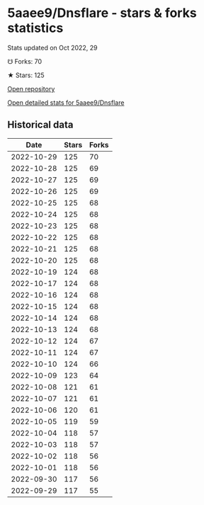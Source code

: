 # 5aaee9/Dnsflare - stars & forks statistics

Stats updated on Oct 2022, 29

☋ Forks: 70

★ Stars: 125

[Open repository](https://github.com/5aaee9/Dnsflare)

[Open detailed stats for 5aaee9/Dnsflare](https://reviewgithub.com/rep/5aaee9/Dnsflare)

## Historical data
| Date | Stars | Forks |
|------|-------|-------|
| 2022-10-29 | 125 | 70 | 
| 2022-10-28 | 125 | 69 | 
| 2022-10-27 | 125 | 69 | 
| 2022-10-26 | 125 | 69 | 
| 2022-10-25 | 125 | 68 | 
| 2022-10-24 | 125 | 68 | 
| 2022-10-23 | 125 | 68 | 
| 2022-10-22 | 125 | 68 | 
| 2022-10-21 | 125 | 68 | 
| 2022-10-20 | 125 | 68 | 
| 2022-10-19 | 124 | 68 | 
| 2022-10-17 | 124 | 68 | 
| 2022-10-16 | 124 | 68 | 
| 2022-10-15 | 124 | 68 | 
| 2022-10-14 | 124 | 68 | 
| 2022-10-13 | 124 | 68 | 
| 2022-10-12 | 124 | 67 | 
| 2022-10-11 | 124 | 67 | 
| 2022-10-10 | 124 | 66 | 
| 2022-10-09 | 123 | 64 | 
| 2022-10-08 | 121 | 61 | 
| 2022-10-07 | 121 | 61 | 
| 2022-10-06 | 120 | 61 | 
| 2022-10-05 | 119 | 59 | 
| 2022-10-04 | 118 | 57 | 
| 2022-10-03 | 118 | 57 | 
| 2022-10-02 | 118 | 56 | 
| 2022-10-01 | 118 | 56 | 
| 2022-09-30 | 117 | 56 | 
| 2022-09-29 | 117 | 55 | 

